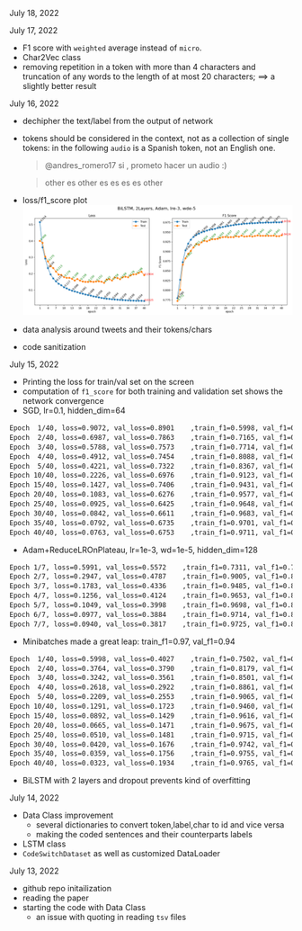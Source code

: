 July 18, 2022

July 17, 2022
 * F1 score with `weighted` average instead of `micro`.
 * Char2Vec class
 * removing repetition in a token with more than 4 characters and truncation of any words to the length of at most 20 characters; ==> a slightly better result

July 16, 2022
 * dechipher the text/label from the output of network

 * tokens should be considered in the context, not as a collection of single tokens:
 in the following `audio` is a Spanish token, not an English one.
   > @andres_romero17 si , prometo hacer un audio :)

   > other es other es es es es other
 * loss/f1_score plot
 ![plot](./images/plot[2207161342]-Ep40BiLSTM,%202Layers,%20Adam,%20lre-3,%20wde-5.png)
 * data analysis around tweets and their tokens/chars
 * code sanitization


July 15, 2022
 * Printing the loss for train/val set on the screen
 * computation of `f1_score` for both training and validation set shows the network convergence
 * SGD, lr=0.1, hidden_dim=64
 ```bash
Epoch  1/40, loss=0.9072, val_loss=0.8901    ,train_f1=0.5998, val_f1=0.5462
Epoch  2/40, loss=0.6987, val_loss=0.7863    ,train_f1=0.7165, val_f1=0.6602
Epoch  3/40, loss=0.5788, val_loss=0.7573    ,train_f1=0.7714, val_f1=0.7342
Epoch  4/40, loss=0.4912, val_loss=0.7454    ,train_f1=0.8088, val_f1=0.7589
Epoch  5/40, loss=0.4221, val_loss=0.7322    ,train_f1=0.8367, val_f1=0.7747
Epoch 10/40, loss=0.2226, val_loss=0.6976    ,train_f1=0.9123, val_f1=0.7897
Epoch 15/40, loss=0.1427, val_loss=0.7406    ,train_f1=0.9431, val_f1=0.8072
Epoch 20/40, loss=0.1083, val_loss=0.6276    ,train_f1=0.9577, val_f1=0.8133
Epoch 25/40, loss=0.0925, val_loss=0.6425    ,train_f1=0.9648, val_f1=0.8163
Epoch 30/40, loss=0.0842, val_loss=0.6611    ,train_f1=0.9683, val_f1=0.8171
Epoch 35/40, loss=0.0792, val_loss=0.6735    ,train_f1=0.9701, val_f1=0.8178
Epoch 40/40, loss=0.0763, val_loss=0.6753    ,train_f1=0.9711, val_f1=0.8180
   ```
 * Adam+ReduceLROnPlateau, lr=1e-3, wd=1e-5, hidden_dim=128
 ```bash
Epoch 1/7, loss=0.5991, val_loss=0.5572    ,train_f1=0.7311, val_f1=0.7483
Epoch 2/7, loss=0.2947, val_loss=0.4787    ,train_f1=0.9005, val_f1=0.8266
Epoch 3/7, loss=0.1783, val_loss=0.4336    ,train_f1=0.9485, val_f1=0.8379
Epoch 4/7, loss=0.1256, val_loss=0.4124    ,train_f1=0.9653, val_f1=0.8494
Epoch 5/7, loss=0.1049, val_loss=0.3998    ,train_f1=0.9698, val_f1=0.8512
Epoch 6/7, loss=0.0977, val_loss=0.3884    ,train_f1=0.9714, val_f1=0.8512
Epoch 7/7, loss=0.0940, val_loss=0.3817    ,train_f1=0.9725, val_f1=0.8529
 ```
 * Minibatches made a great leap: train_f1=0.97, val_f1=0.94
 ```bash
Epoch  1/40, loss=0.5998, val_loss=0.4027    ,train_f1=0.7502, val_f1=0.7768
Epoch  2/40, loss=0.3764, val_loss=0.3790    ,train_f1=0.8179, val_f1=0.7971
Epoch  3/40, loss=0.3242, val_loss=0.3561    ,train_f1=0.8501, val_f1=0.8307
Epoch  4/40, loss=0.2618, val_loss=0.2922    ,train_f1=0.8861, val_f1=0.8741
Epoch  5/40, loss=0.2209, val_loss=0.2553    ,train_f1=0.9065, val_f1=0.8931
Epoch 10/40, loss=0.1291, val_loss=0.1723    ,train_f1=0.9460, val_f1=0.9291
Epoch 15/40, loss=0.0892, val_loss=0.1429    ,train_f1=0.9616, val_f1=0.9419
Epoch 20/40, loss=0.0665, val_loss=0.1471    ,train_f1=0.9675, val_f1=0.9409
Epoch 25/40, loss=0.0510, val_loss=0.1481    ,train_f1=0.9715, val_f1=0.9397
Epoch 30/40, loss=0.0420, val_loss=0.1676    ,train_f1=0.9742, val_f1=0.9397
Epoch 35/40, loss=0.0359, val_loss=0.1756    ,train_f1=0.9755, val_f1=0.9386
Epoch 40/40, loss=0.0323, val_loss=0.1934    ,train_f1=0.9765, val_f1=0.9403
 ```
 * BiLSTM with 2 layers and dropout prevents kind of overfitting

July 14, 2022
 * Data Class improvement
    * several dictionaries to convert token,label,char to id and vice versa
    * making the coded sentences and their counterparts labels
 * LSTM class
 * `CodeSwitchDataset` as well as customized DataLoader

July 13, 2022
 * github repo initailization
 * reading the paper
 * starting the code with Data Class
    * an issue with quoting in reading `tsv` files